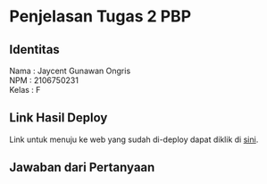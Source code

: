 # Penjelasan Tugas 2 PBP

## Identitas
Nama  : Jaycent Gunawan Ongris<br>
NPM   : 2106750231<br>
Kelas : F

## Link Hasil Deploy
Link untuk menuju ke web yang sudah di-deploy dapat diklik di [sini](https://tugas-pbp-2.herokuapp.com/katalog/).

## Jawaban dari Pertanyaan
